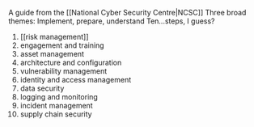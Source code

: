 A guide from the [[National Cyber Security Centre|NCSC]]
Three broad themes: Implement, prepare, understand
Ten...steps, I guess?
1. [[risk management]]
2. engagement and training
3. asset management
4. architecture and configuration
5. vulnerability management
6. identity and access management
7. data security
8. logging and monitoring
9. incident management
10. supply chain security